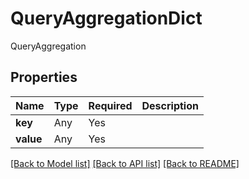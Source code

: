 # QueryAggregationDict

QueryAggregation

## Properties
| Name | Type | Required | Description |
| ------------ | ------------- | ------------- | ------------- |
**key** | Any | Yes |  |
**value** | Any | Yes |  |


[[Back to Model list]](../../../README.md#models-v2-link) [[Back to API list]](../../../README.md#documentation-for-api-endpoints) [[Back to README]](../../../README.md)
